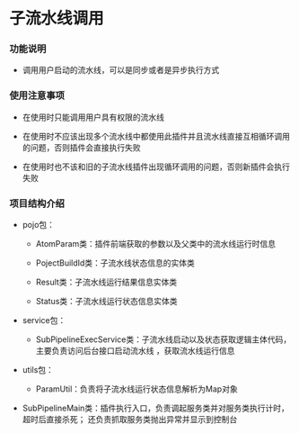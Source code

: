 # 子流水线调用

### 功能说明

- 调用用户启动的流水线，可以是同步或者是异步执行方式

### 使用注意事项

- 在使用时只能调用用户具有权限的流水线

- 在使用时不应该出现多个流水线中都使用此插件并且流水线直接互相循环调用的问题，否则插件会直接执行失败

- 在使用时也不该和旧的子流水线插件出现循环调用的问题，否则新插件会执行失败

### 项目结构介绍

- pojo包：

  - AtomParam类：插件前端获取的参数以及父类中的流水线运行时信息

  - PojectBuildId类：子流水线状态信息的实体类

  - Result类：子流水线运行结果信息实体类

  - Status类：子流水线运行状态信息实体类

- service包：

  - SubPipelineExecService类：子流水线启动以及状态获取逻辑主体代码，主要负责访问后台接口启动流水线
    ，获取流水线运行信息

- utils包：

  - ParamUtil：负责将子流水线运行状态信息解析为Map对象

- SubPipelineMain类：插件执行入口，负责调起服务类并对服务类执行计时，超时后直接杀死；
  还负责抓取服务类抛出异常并显示到控制台
